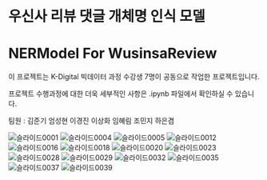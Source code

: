 # 우신사 리뷰 댓글 개체명 인식 모델
# NERModel For WusinsaReview

이 프로젝트는 K-Digital 빅데이터 과정 수강생 7명이 공동으로 작업한 프로젝트입니다.

프로젝트 수행과정에 대한 더욱 세부적인 사항은 .ipynb 파일에서 확인하실 수 있습니다.

팀원 : 김준기 엄성현 이경진 이상화 임혜림 조민지 하은겸

![슬라이드0001](https://user-images.githubusercontent.com/92901381/148316178-6bf15c96-7308-485e-ae07-86edd53e53f1.jpg)
![슬라이드0004](https://user-images.githubusercontent.com/92901381/148358155-92e43691-de03-4343-9d75-0b05f6d5a334.jpg)
![슬라이드0005](https://user-images.githubusercontent.com/92901381/148316261-acbd6eb7-9e38-488c-8474-541d420dc92d.jpg)
![슬라이드0012](https://user-images.githubusercontent.com/92901381/148316604-f1373eb3-ab0d-4624-9d3c-33249533ce00.jpg)
![슬라이드0016](https://user-images.githubusercontent.com/92901381/148316762-485a2fa0-23f9-4b35-b54c-8c7261d941fb.jpg)
![슬라이드0018](https://user-images.githubusercontent.com/92901381/148316779-575cf49b-2972-4597-92e2-e567b63aec3e.jpg)
![슬라이드0020](https://user-images.githubusercontent.com/92901381/148316805-9366d507-e427-441f-b61a-28fa6b5534e9.jpg)
![슬라이드0023](https://user-images.githubusercontent.com/92901381/148316841-ae786fea-793b-4e78-86b8-022b71fafa6a.jpg)
![슬라이드0028](https://user-images.githubusercontent.com/92901381/148316863-97a3b063-67f1-4b02-8f91-9f86913bdb50.jpg)
![슬라이드0029](https://user-images.githubusercontent.com/92901381/148317326-79172320-c03b-469d-95d5-4ebd6f872777.jpg)
![슬라이드0032](https://user-images.githubusercontent.com/92901381/148316962-9061e40a-0870-43a0-85c3-d924cf24b933.jpg)
![슬라이드0035](https://user-images.githubusercontent.com/92901381/148316989-b90e70e2-5743-4f32-8526-254e70f9d096.jpg)
![슬라이드0037](https://user-images.githubusercontent.com/92901381/148316998-4289d86c-ef6c-42c8-8758-f75ecacf5990.jpg)
![슬라이드0039](https://user-images.githubusercontent.com/92901381/148317005-83dbeb3c-27a7-449d-a0af-e5e7b83bfb58.jpg)
